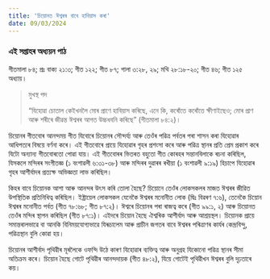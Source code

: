 ```yaml
---
title: 'চিয়োনত ঈশ্বৰৰ বাবে হাবিয়াস কৰা'
date: 09/03/2024
---
```


### এই সপ্তাহৰ অধ্যয়ন পাঠ
গীতমালা ৮৪; প্ৰঃ বাক্য ২১:৩; গীত ১২২; গীত ৮৭; গালা ৩:২৮, ২৯; মথি ২৮:১৮-২০; গীত ৪৬; গীত ১২৫ অধ্যায়।

> <p>মুখস্থ পদ</p>
> “যিহোৱা চোতাল কেইখনলৈ মোৰ প্ৰাণে হাবিয়াস কৰিছে, এনে কি, কৰোঁতে কৰোঁতে ক্ষীণাইছেও; মোৰ প্ৰাণ আৰু শৰীৰে জীৱন্ত ঈশ্বৰৰ আগত উচ্চধবনি কৰিছে” (গীতমালা ৮৪:২)।

চিয়োনৰ গীতবোৰ আনন্দময় গীত যিবোৰে চিয়োনৰ সৌন্দৰ্য্য আৰু তেওঁৰ পৱিত্ৰ পৰ্বতৰ পৰা শাসন কৰা যিহোৱাৰ আধিপত্যৰ বিষয়ে বৰ্ণনা কৰে। এই গীতবোৰে প্ৰায়ে যিহোৱাৰ গৃহৰ প্ৰশংসা কৰে আৰু পৱিত্ৰ স্থানৰ প্ৰতি প্ৰেম প্ৰকাশ কৰে যিটো অন্যান্য গীতবোৰতো পোৱা যায়। এই গীতবোৰৰ ভিতৰত বহুতো গীত কোৰহৰ সন্তানবিলাকে ৰচনা কৰিছিল, যিসকলে মন্দিৰৰ সংগীতজ্ঞ (১ বংশাৱলী ৬:৩১-৩৮) আৰু মন্দিৰৰ দুৱাৰৰ ৰখীয়া (১ বংশাৱলী ৯:১৯) হিচাপে যিহোৱাৰ গৃহৰ আশীৰ্বাদৰ প্ৰত্যক্ষ অভিজ্ঞতা লাভ কৰিছিল।

কিহৰ বাবে চিয়োনক আশা আৰু আনন্দৰ উৎস কৰি তোলা হৈছে? চিয়োনে তেওঁৰ লোকসকলৰ মাজত ঈশ্বৰৰ জীৱিত উপস্থিতিক প্ৰতিনিধিত্ব কৰিছিল। ইষ্ট্ৰায়েল লোকসকল যেনেকৈ ঈশ্বৰৰ মনোনীত লোক (দ্বিঃ বিৱৰণ ৭:৬), তেনেকৈ চিয়োন ঈশ্বৰৰ মনোনীত পৰ্বত (গীত ৭৮:৬৮; গীত ৮৭:২)। ঈশ্বৰে চিয়োনৰ পৰা ৰাজত্ব কৰে (গীত ৯৯:১, ২) আৰু চিয়োনত তেওঁৰ মন্দিৰ স্থাপন কৰিছিল (গীত ৮৭:১)। এইদৰে চিয়োন হৈছে ঐশ্বৰিক আশীৰ্বাদ আৰু আশ্ৰয়স্থল। চিয়োনক প্ৰায়ে সমান্তৰালভাৱে বা আনকি বিনিময়যোগ্যভাৱে যিৰূচালেম আৰু প্ৰাচীন জগতৰ বাবে ঈশ্বৰৰ পৰিত্ৰাণৰ কাৰ্যৰ কেন্দ্ৰবিন্দু, পৱিত্ৰস্থান বুলি কোৱা হয়।

চিয়োনৰ আশীৰ্বাদ পৃথিৱীৰ মূৰলৈকে ওফন্দি উঠে কাৰণ যিহোৱাৰ ব্যক্তিত্ব আৰু অনুগ্ৰহ যিকোনো পৱিত্ৰ স্থানৰ সীমা অতিক্ৰম কৰে। চিয়োন হৈছে গোটে পৃথিৱীৰ আনন্দদায়ক (গীত ৪৮:২), যিয়ে গোটেই পৃথিৱীখন ঈশ্বৰৰ বুলি দৃঢ়তাৰে কয়।